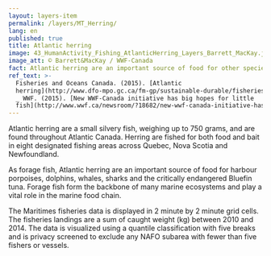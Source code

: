 ```yaml
---
layout: layers-item
permalink: /layers/MT_Herring/
lang: en
published: true
title: Atlantic herring
image: 43_HumanActivity_Fishing_AtlanticHerring_Layers_Barrett_MacKay.jpg
image_att: © Barrett&MacKay / WWF-Canada
fact: Atlantic herring are an important source of food for other species
ref_text: >-
  Fisheries and Oceans Canada. (2015). [Atlantic
  herring](http://www.dfo-mpo.gc.ca/fm-gp/sustainable-durable/fisheries-peches/herring-hareng-eng.htm)
  _ WWF. (2015). [New WWF-Canada initiative has big hopes for little
  fish](http://www.wwf.ca/newsroom/?18682/new-wwf-canada-initiative-has-big-hopes-for-little-fish)
---
```

Atlantic herring are a small silvery fish, weighing up to 750 grams, and are found throughout Atlantic Canada. Herring are fished for both food and bait in eight designated fishing areas across Quebec, Nova Scotia and Newfoundland. 

As forage fish, Atlantic herring are an important source of food for harbour porpoises, dolphins, whales, sharks and the critically endangered Bluefin tuna. Forage fish form the backbone of many marine ecosystems and play a vital role in the marine food chain.

The Maritimes fisheries data is displayed in 2 minute by 2 minute grid cells. The fisheries landings are a sum of caught weight (kg) between 2010 and 2014. The data is visualized using a quantile classification with five breaks and is privacy screened to exclude any NAFO subarea with fewer than five fishers or vessels.
